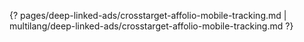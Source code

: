 {? pages/deep-linked-ads/crosstarget-affolio-mobile-tracking.md | multilang/deep-linked-ads/crosstarget-affolio-mobile-tracking.md ?}
